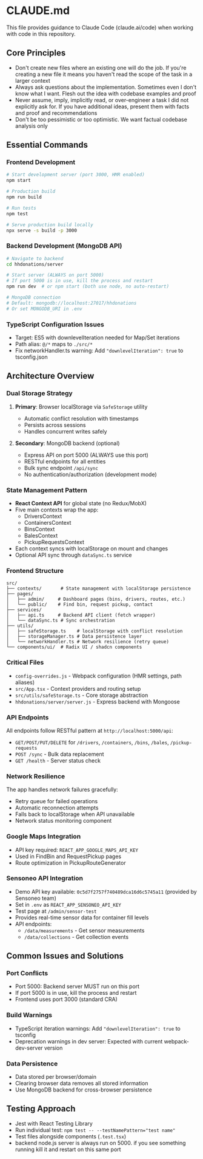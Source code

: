 # CLAUDE.md

This file provides guidance to Claude Code (claude.ai/code) when working with code in this repository.

## Core Principles
- Don't create new files where an existing one will do the job. If you're creating a new file it means you haven't read the scope of the task in a larger context
- Always ask questions about the implementation. Sometimes even I don't know what I want. Flesh out the idea with codebase examples and proof
- Never assume, imply, implicitly read, or over-engineer a task I did not explicitly ask for. If you have additional ideas, present them with facts and proof and recommendations
- Don't be too pessimistic or too optimistic. We want factual codebase analysis only

## Essential Commands

### Frontend Development
```bash
# Start development server (port 3000, HMR enabled)
npm start

# Production build
npm run build

# Run tests
npm test

# Serve production build locally
npx serve -s build -p 3000
```

### Backend Development (MongoDB API)
```bash
# Navigate to backend
cd hhdonations/server

# Start server (ALWAYS on port 5000)
# If port 5000 is in use, kill the process and restart
npm run dev  # or npm start (both use node, no auto-restart)

# MongoDB connection
# Default: mongodb://localhost:27017/hhdonations
# Or set MONGODB_URI in .env
```

### TypeScript Configuration Issues
- Target: ES5 with downlevelIteration needed for Map/Set iterations
- Path alias: `@/*` maps to `./src/*`
- Fix networkHandler.ts warning: Add `"downlevelIteration": true` to tsconfig.json

## Architecture Overview

### Dual Storage Strategy
1. **Primary**: Browser localStorage via `SafeStorage` utility
   - Automatic conflict resolution with timestamps
   - Persists across sessions
   - Handles concurrent writes safely

2. **Secondary**: MongoDB backend (optional)
   - Express API on port 5000 (ALWAYS use this port)
   - RESTful endpoints for all entities
   - Bulk sync endpoint `/api/sync`
   - No authentication/authorization (development mode)

### State Management Pattern
- **React Context API** for global state (no Redux/MobX)
- Five main contexts wrap the app:
  - DriversContext
  - ContainersContext  
  - BinsContext
  - BalesContext
  - PickupRequestsContext
- Each context syncs with localStorage on mount and changes
- Optional API sync through `dataSync.ts` service

### Frontend Structure
```
src/
├── contexts/       # State management with localStorage persistence
├── pages/
│   ├── admin/     # Dashboard pages (bins, drivers, routes, etc.)
│   └── public/    # Find bin, request pickup, contact
├── services/
│   ├── api.ts     # Backend API client (fetch wrapper)
│   └── dataSync.ts # Sync orchestration
├── utils/
│   ├── safeStorage.ts    # localStorage with conflict resolution
│   ├── storageManager.ts # Data persistence layer
│   └── networkHandler.ts # Network resilience (retry queue)
└── components/ui/  # Radix UI / shadcn components
```

### Critical Files
- `config-overrides.js` - Webpack configuration (HMR settings, path aliases)
- `src/App.tsx` - Context providers and routing setup
- `src/utils/safeStorage.ts` - Core storage abstraction
- `hhdonations/server/server.js` - Express backend with Mongoose

### API Endpoints
All endpoints follow RESTful pattern at `http://localhost:5000/api`:
- `GET/POST/PUT/DELETE` for `/drivers`, `/containers`, `/bins`, `/bales`, `/pickup-requests`
- `POST /sync` - Bulk data replacement
- `GET /health` - Server status check

### Network Resilience
The app handles network failures gracefully:
- Retry queue for failed operations
- Automatic reconnection attempts
- Falls back to localStorage when API unavailable
- Network status monitoring component

### Google Maps Integration
- API key required: `REACT_APP_GOOGLE_MAPS_API_KEY`
- Used in FindBin and RequestPickup pages
- Route optimization in PickupRouteGenerator

### Sensoneo API Integration
- Demo API key available: `0c5d7f2757f740489dca16d6c5745a11` (provided by Sensoneo team)
- Set in `.env` as `REACT_APP_SENSONEO_API_KEY`
- Test page at `/admin/sensor-test`
- Provides real-time sensor data for container fill levels
- API endpoints:
  - `/data/measurements` - Get sensor measurements
  - `/data/collections` - Get collection events

## Common Issues and Solutions

### Port Conflicts
- Port 5000: Backend server MUST run on this port
- If port 5000 is in use, kill the process and restart
- Frontend uses port 3000 (standard CRA)

### Build Warnings
- TypeScript iteration warnings: Add `"downlevelIteration": true` to tsconfig
- Deprecation warnings in dev server: Expected with current webpack-dev-server version

### Data Persistence
- Data stored per browser/domain
- Clearing browser data removes all stored information
- Use MongoDB backend for cross-browser persistence

## Testing Approach
- Jest with React Testing Library
- Run individual test: `npm test -- --testNamePattern="test name"`
- Test files alongside components (`.test.tsx`)
- backend node.js server is always run on 5000. if you see something running kill it and restart on this same port